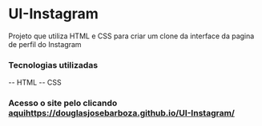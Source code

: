 # UI-Instagram
Projeto que utiliza HTML e CSS para criar um clone da interface da pagina de perfil do Instagram

### Tecnologias utilizadas
-- HTML
-- CSS

### Acesso o site pelo clicando [aqui](https://douglasjosebarboza.github.io/UI-Instagram/)https://douglasjosebarboza.github.io/UI-Instagram/
